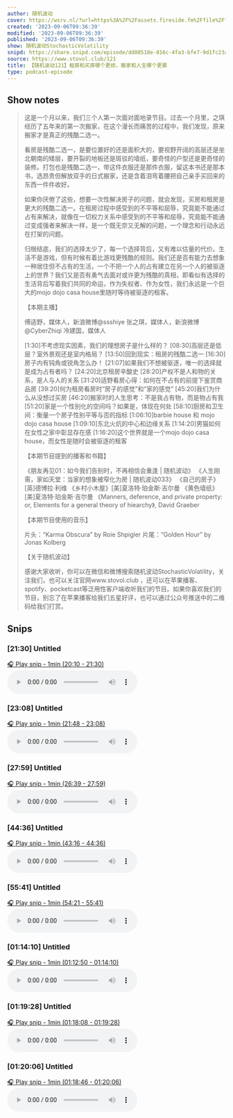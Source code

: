 ```yaml
---
author: 随机波动
cover: https://wsrv.nl/?url=https%3A%2F%2Fassets.fireside.fm%2Ffile%2Ffireside-images-2024%2Fpodcasts%2Fimages%2Fa%2Fa05075d5-4f3a-45ac-afff-580f795c5d77%2Fcover.jpg%3Fv%3D1&w=200&h=200
created: '2023-09-06T09:36:39'
modified: '2023-09-06T09:36:39'
published: '2023-09-06T09:36:39'
show: 随机波动StochasticVolatility
snipd: https://share.snipd.com/episode/dd80518e-816c-4fa3-bfe7-9d1fc23ae29b
source: https://www.stovol.club/121
title: 【随机波动121】租房和买房哪个更烦，搬家和人生哪个更累
type: podcast-episode
---
```



## Show notes
> 这是一个月以来，我们三个人第一次面对面地录节目。过去一个月里，之琪经历了五年来的第一次搬家，在这个漫长而痛苦的过程中，我们发现，原来搬家才是真正的残酷二选一。
> 
> 
> 看房是残酷二选一，是要位置好的还是面积大的，要视野开阔的高层还是坐北朝南的矮层，要开裂的地板还是斑驳的墙纸，要奇怪的户型还是更奇怪的装修。打包也是残酷二选一，带这件衣服还是那件衣服，留这本书还是那本书，选昂贵但解放双手的日式搬家，还是含着泪弯着腰把自己亲手买回来的东西一件件收好。
> 
> 
> 如果你厌倦了这些，想要一次性解决房子的问题，就会发现，买房和租房是更大的残酷二选一。在租房过程中感受到的不平等和屈辱，究竟能不能通过占有来解决，就像在一切权力关系中感受到的不平等和屈辱，究竟能不能通过变成强者来解决一样，是一个既无奈又无解的问题，一个理念和行动永远在打架的问题。
> 
> 
> 归根结底，我们的选择太少了，每一个选择背后，又有难以估量的代价。生活不是游戏，但有时候有着比游戏更残酷的规则。我们还是否有能力去想象一种居住但不占有的生活，一个不把一个人的占有建立在另一个人的被驱逐上的世界？我们又是否有勇气去面对或许更为残酷的真相，即看似有选择的生活背后写着我们共同的命运，作为失权者、作为女性，我们永远是一个巨大的mojo dojo casa house里随时等待被驱逐的租客。
> 
> 
> 【本期主播】
> 
> 
> 傅适野，媒体人，新浪微博@ssshiye 
> 张之琪，媒体人，新浪微博@CyberZhiqi 
> 冷建国，媒体人
> 
> 
> [1:30]不考虑现实因素，我们的理想房子是什么样的？ 
> [08:30]高层还是低层？室外景观还是室内格局？ 
> [13:50]回到现实：租房的残酷二选一 
> [16:30]房子内有钝角或锐角怎么办！ 
> [21:07]如果我们不想被驱逐，唯一的选择就是成为占有者吗？ 
> [24:20]北京租房辛酸史 
> [28:20]产权不是人和物的关系，是人与人的关系 
> [31:20]适野看房心得：如何在不占有的前提下鉴赏商品房 
> [39:20]何为租房看房时“房子的感觉”和“家的感觉” 
> [45:20]我们为什么从没想过买房 
> [46:20]搬家时的人生思考：不是我占有物，而是物占有我 
> [51:20]家是一个性别化的空间吗？如果是，体现在何处 
> [58:10]厨房和卫生间：衡量一个房子性别平等与否的指标 
> [1:06:10]barbie house 和 mojo dojo casa house 
> [1:09:10]东北火炕的中心和边缘关系 
> [1:14:20]男猫如何在女性之家中彰显存在感 
> [1:16:20]这个世界就是一个mojo dojo casa house，而女性是随时会被驱逐的租客
> 
> 
> 【本期节目提到的播客和书籍】
> 
> 
> 《朋友再见01：如今我们告别时，不再相信会重逢 | 随机波动》 
> 《人生刚需，家如天堂：当家的想象被窄化为房 | 随机波动033》 
> 《自己的房子》[英]德博拉·利维 
> 《乡村小木屋》[美]夏洛特·珀金斯·吉尔曼 
> 《黄色墙纸》[美]夏洛特·珀金斯·吉尔曼 
> 《Manners, deference, and private property: or, Elements for a general theory of hiearchy》, David Graeber
> 
> 
> 【本期节目使用的音乐】
> 
> 
> 片头：“Karma Obscura” by Roie Shpigler 
> 片尾：“Golden Hour” by Jonas Kolberg
> 
> 
> 【关于随机波动】
> 
> 
> 感谢大家收听，你可以在微信和微博搜索随机波动StochasticVolatility，关注我们，也可以关注官网www.stovol.club ，还可以在苹果播客、spotify、pocketcast等泛用性客户端收听我们的节目。如果你喜欢我们的节目，别忘了在苹果播客给我们五星好评，也可以通过公众号推送中的二维码给我们打赏。

## Snips
### [21:30] Untitled
[🎧 Play snip - 1min️ (20:10 - 21:30)](https://share.snipd.com/snip/b468f2f5-adeb-47cb-9b93-ed3142bbac1e)
<audio controls> <source src="https://aphid.fireside.fm/d/1437767933/a05075d5-4f3a-45ac-afff-580f795c5d77/aa3dd4ba-8b00-45fc-bcc0-bfb3c5311b43.mp3#t=20:10,21:30"> </audio>
### [23:08] Untitled
[🎧 Play snip - 1min️ (21:48 - 23:08)](https://share.snipd.com/snip/67b0822c-8ebb-40c2-84c5-3130efc082ec)
<audio controls> <source src="https://aphid.fireside.fm/d/1437767933/a05075d5-4f3a-45ac-afff-580f795c5d77/aa3dd4ba-8b00-45fc-bcc0-bfb3c5311b43.mp3#t=21:48,23:08"> </audio>
### [27:59] Untitled
[🎧 Play snip - 1min️ (26:39 - 27:59)](https://share.snipd.com/snip/fec807a2-42b4-4fda-9c61-78d0b64b6b27)
<audio controls> <source src="https://aphid.fireside.fm/d/1437767933/a05075d5-4f3a-45ac-afff-580f795c5d77/aa3dd4ba-8b00-45fc-bcc0-bfb3c5311b43.mp3#t=26:39,27:59"> </audio>
### [44:36] Untitled
[🎧 Play snip - 1min️ (43:16 - 44:36)](https://share.snipd.com/snip/599abc10-0dd9-4b66-8cc2-c07418c8624b)
<audio controls> <source src="https://aphid.fireside.fm/d/1437767933/a05075d5-4f3a-45ac-afff-580f795c5d77/aa3dd4ba-8b00-45fc-bcc0-bfb3c5311b43.mp3#t=43:16,44:36"> </audio>
### [55:41] Untitled
[🎧 Play snip - 1min️ (54:21 - 55:41)](https://share.snipd.com/snip/3acbc1e3-9c65-40b6-80fa-7e8870160aa6)
<audio controls> <source src="https://aphid.fireside.fm/d/1437767933/a05075d5-4f3a-45ac-afff-580f795c5d77/aa3dd4ba-8b00-45fc-bcc0-bfb3c5311b43.mp3#t=54:21,55:41"> </audio>
### [01:14:10] Untitled
[🎧 Play snip - 1min️ (01:12:50 - 01:14:10)](https://share.snipd.com/snip/a6378152-de37-4c1d-ac7e-b7e5b7161dbf)
<audio controls> <source src="https://aphid.fireside.fm/d/1437767933/a05075d5-4f3a-45ac-afff-580f795c5d77/aa3dd4ba-8b00-45fc-bcc0-bfb3c5311b43.mp3#t=01:12:50,01:14:10"> </audio>
### [01:19:28] Untitled
[🎧 Play snip - 1min️ (01:18:08 - 01:19:28)](https://share.snipd.com/snip/f4764320-60f6-4846-8c66-4572751569f3)
<audio controls> <source src="https://aphid.fireside.fm/d/1437767933/a05075d5-4f3a-45ac-afff-580f795c5d77/aa3dd4ba-8b00-45fc-bcc0-bfb3c5311b43.mp3#t=01:18:08,01:19:28"> </audio>
### [01:20:06] Untitled
[🎧 Play snip - 1min️ (01:18:46 - 01:20:06)](https://share.snipd.com/snip/dfe32a21-a9b4-4e5c-ad13-28f8e618ad1f)
<audio controls> <source src="https://aphid.fireside.fm/d/1437767933/a05075d5-4f3a-45ac-afff-580f795c5d77/aa3dd4ba-8b00-45fc-bcc0-bfb3c5311b43.mp3#t=01:18:46,01:20:06"> </audio>
